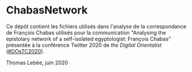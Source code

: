# ChabasNetwork
Ce dépôt contient les fichiers utilisés dans l'analyse de la correspondance de François Chabas utilisés pour la communication "Analysing the epistolary network of a self-isolated egyptologist: François Chabas" présentée à la conférence Twitter 2020 de <i>the Digital Orientalist</i> (<a href="https://twitter.com/hashtag/DOsTC2020?src=hashtag_click">#DOsTC2020</a>).

Thomas Lebée, juin 2020
